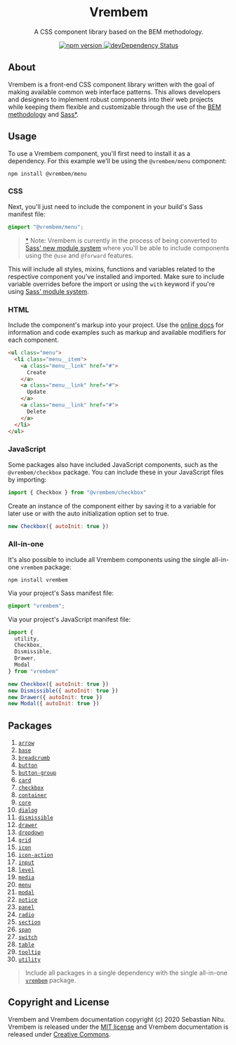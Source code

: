 <h1 align="center">
  Vrembem
</h1>

<p align="center">
  A CSS component library based on the BEM methodology.
</p>

<p align="center">
  <a href="https://www.npmjs.com/package/vrembem">
    <img src="https://img.shields.io/npm/v/vrembem.svg" alt="npm version">
  </a>
  <a href="https://david-dm.org/sebnitu/vrembem?type=dev">
    <img src="https://img.shields.io/david/dev/sebnitu/vrembem.svg" alt="devDependency Status">
  </a>
</p>

## About

Vrembem is a front-end CSS component library written with the goal of making available common web interface patterns. This allows developers and designers to implement robust components into their web projects while keeping them flexible and customizable through the use of the [BEM methodology](https://en.bem.info/methodology/) and [Sass](https://sass-lang.com/)<a href="#user-content-n-1" name="nref-1">\*</a>.

## Usage

To use a Vrembem component, you'll first need to install it as a dependency. For this example we'll be using the `@vrembem/menu` component:

```
npm install @vrembem/menu
```

### CSS

Next, you'll just need to include the component in your build's Sass manifest file:

```scss
@import "@vrembem/menu";
```

> <a href="#user-content-nref-1" name="n-1">\*</a> Note: Vrembem is currently in the process of being converted to [Sass' new module system](https://sass-lang.com/blog/the-module-system-is-launched) where you'll be able to include components using the `@use` and `@forward` features.

This will include all styles, mixins, functions and variables related to the respective component you've installed and imported. Make sure to include variable overrides before the import or using the `with` keyword if you're using [Sass' module system](https://sass-lang.com/blog/the-module-system-is-launched).

### HTML

Include the component's markup into your project. Use the [online docs](https://vrembem.sebnitu.com) for information and code examples such as markup and available modifiers for each component.

```html
<ul class="menu">
  <li class="menu__item">
    <a class="menu__link" href="#">
      Create
    </a>
    <a class="menu__link" href="#">
      Update
    </a>
    <a class="menu__link" href="#">
      Delete
    </a>
  </li>
</ul>
```

### JavaScript

Some packages also have included JavaScript components, such as the `@vrembem/checkbox` package. You can include these in your JavaScript files by importing:

```js
import { Checkbox } from "@vrembem/checkbox"
```

Create an instance of the component either by saving it to a variable for later use or with the auto initialization option set to true.

```js
new Checkbox({ autoInit: true })
```

### All-in-one

It's also possible to include all Vrembem components using the single all-in-one `vrembem` package:

```
npm install vrembem
```

Via your project's Sass manifest file:

```scss
@import "vrembem";
```

Via your project's JavaScript manifest file:

```js
import {
  utility,
  Checkbox,
  Dismissible,
  Drawer,
  Modal
} from "vrembem"

new Checkbox({ autoInit: true })
new Dismissible({ autoInit: true })
new Drawer({ autoInit: true })
new Modal({ autoInit: true })
```

## Packages

1. [`arrow`](./packages/arrow#readme)
1. [`base`](./packages/base#readme)
1. [`breadcrumb`](./packages/breadcrumb#readme)
1. [`button`](./packages/button#readme)
1. [`button-group`](./packages/button-group#readme)
1. [`card`](./packages/card#readme)
1. [`checkbox`](./packages/checkbox#readme)
1. [`container`](./packages/container#readme)
1. [`core`](./packages/core#readme)
1. [`dialog`](./packages/dialog#readme)
1. [`dismissible`](./packages/dismissible#readme)
1. [`drawer`](./packages/drawer#readme)
1. [`dropdown`](./packages/dropdown#readme)
1. [`grid`](./packages/grid#readme)
1. [`icon`](./packages/icon#readme)
1. [`icon-action`](./packages/icon-action#readme)
1. [`input`](./packages/input#readme)
1. [`level`](./packages/level#readme)
1. [`media`](./packages/media#readme)
1. [`menu`](./packages/menu#readme)
1. [`modal`](./packages/modal#readme)
1. [`notice`](./packages/notice#readme)
1. [`panel`](./packages/panel#readme)
1. [`radio`](./packages/radio#readme)
1. [`section`](./packages/section#readme)
1. [`span`](./packages/span#readme)
1. [`switch`](./packages/switch#readme)
1. [`table`](./packages/table#readme)
1. [`tooltip`](./packages/tooltip#readme)
1. [`utility`](./packages/utility#readme)

> Include all packages in a single dependency with the single all-in-one [`vrembem`](./packages/vrembem#readme) package.

## Copyright and License

Vrembem and Vrembem documentation copyright (c) 2020 Sebastian Nitu. Vrembem is released under the [MIT license](https://github.com/sebnitu/vrembem/blob/master/LICENSE) and Vrembem documentation is released under [Creative Commons](https://github.com/sebnitu/vrembem/blob/master/docs/LICENSE).
